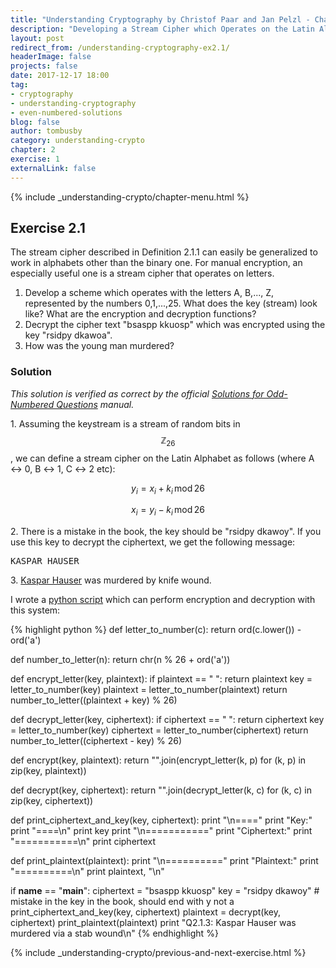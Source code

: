 ```yaml
---
title: "Understanding Cryptography by Christof Paar and Jan Pelzl - Chapter 2 Solutions - Ex2.1"
description: "Developing a Stream Cipher which Operates on the Latin Alphabet"
layout: post
redirect_from: /understanding-cryptography-ex2.1/
headerImage: false
projects: false
date: 2017-12-17 18:00
tag:
- cryptography
- understanding-cryptography
- even-numbered-solutions
blog: false
author: tombusby
category: understanding-crypto
chapter: 2
exercise: 1
externalLink: false
---
```


{% include _understanding-crypto/chapter-menu.html %}

## Exercise 2.1

The stream cipher described in Definition 2.1.1 can easily be generalized to work in alphabets other than the binary one. For manual encryption, an especially useful one is a stream cipher that operates on letters.
1. Develop a scheme which operates with the letters A, B,..., Z, represented by the numbers 0,1,...,25. What does the key (stream) look like? What are the encryption and decryption functions?
2. Decrypt the cipher text "bsaspp kkuosp" which was encrypted using the key "rsidpy dkawoa".
3. How was the young man murdered?

### Solution

*This solution is verified as correct by the official [Solutions for Odd-Numbered Questions](http://wiki.crypto.rub.de/Buch/en/download/Understanding_Cryptography_Odd_Solutions.pdf) manual.*

1\. Assuming the keystream is a stream of random bits in $$\mathbb{Z}_{26}$$, we can define a stream cipher on the Latin Alphabet as follows (where A ↔ 0, B ↔ 1, C ↔ 2 etc):

$$ y_i = x_i + k_i\,\mathrm{mod}\,26 $$

$$ x_i = y_i − k_i\,\mathrm{mod}\,26 $$

2\. There is a mistake in the book, the key should be "rsidpy dkawoy". If you use this key to decrypt the ciphertext, we get the following message:

<pre class="pre-wrap-enabled">
KASPAR HAUSER
</pre>

3\. [Kaspar Hauser](https://en.wikipedia.org/wiki/Kaspar_Hauser) was murdered by knife wound.

I wrote a [python script](https://github.com/tombusby/understanding-cryptography-exercises/blob/master/Chapter-02/ex2.1.py) which can perform encryption and decryption with this system:

{% highlight python %}
def letter_to_number(c):
    return ord(c.lower()) - ord('a')

def number_to_letter(n):
    return chr(n % 26 + ord('a'))

def encrypt_letter(key, plaintext):
    if plaintext == " ": return plaintext
    key = letter_to_number(key)
    plaintext = letter_to_number(plaintext)
    return number_to_letter((plaintext + key) % 26)

def decrypt_letter(key, ciphertext):
    if ciphertext == " ": return ciphertext
    key = letter_to_number(key)
    ciphertext = letter_to_number(ciphertext)
    return number_to_letter((ciphertext - key) % 26)

def encrypt(key, plaintext):
    return "".join(encrypt_letter(k, p) for (k, p) in zip(key, plaintext))

def decrypt(key, ciphertext):
    return "".join(decrypt_letter(k, c) for (k, c) in zip(key, ciphertext))

def print_ciphertext_and_key(key, ciphertext):
    print "\n===="
    print "Key:"
    print "====\n"
    print key
    print "\n==========="
    print "Ciphertext:"
    print "===========\n"
    print ciphertext

def print_plaintext(plaintext):
    print "\n=========="
    print "Plaintext:"
    print "==========\n"
    print plaintext, "\n"

if __name__ == "__main__":
    ciphertext = "bsaspp kkuosp"
    key = "rsidpy dkawoy" # mistake in the key in the book, should end with y not a
    print_ciphertext_and_key(key, ciphertext)
    plaintext = decrypt(key, ciphertext)
    print_plaintext(plaintext)
    print "Q2.1.3: Kaspar Hauser was murdered via a stab wound\n"
{% endhighlight %}

{% include _understanding-crypto/previous-and-next-exercise.html %}
